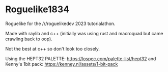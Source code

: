 # Roguelike1834
Roguelike for the /r/roguelikedev 2023 tutorialathon.

Made with raylib and c++ (initially was using rust and macroquad but came crawling back to oop).

Not the best at c++ so don't look too closely.

Using the HEPT32 PALETTE: https://lospec.com/palette-list/hept32
and Kenny's 1bit pack: https://kenney.nl/assets/1-bit-pack
